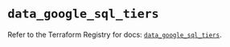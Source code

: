 # `data_google_sql_tiers`

Refer to the Terraform Registry for docs: [`data_google_sql_tiers`](https://registry.terraform.io/providers/hashicorp/google-beta/5.29.0/docs/data-sources/google_sql_tiers).
